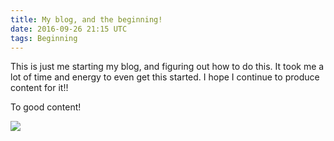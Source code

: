 ```yaml
---
title: My blog, and the beginning!
date: 2016-09-26 21:15 UTC
tags: Beginning
---
```


This is just me starting my blog, and figuring out how to do this. It took me a lot of time and energy to even
get this started. I hope I continue to produce content for it!!

To good content!

<img class="image" src="http://i.giphy.com/n95c3anASCaGY.gif">